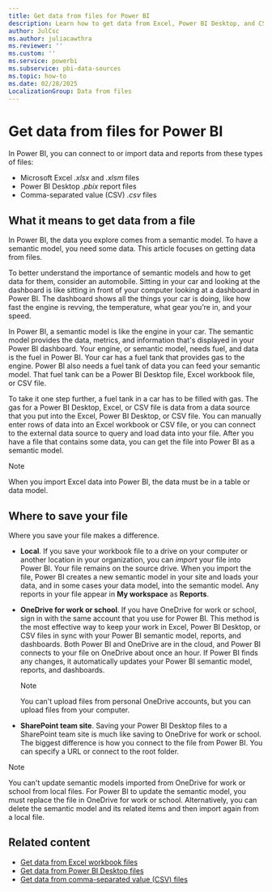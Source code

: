 ```yaml
---
title: Get data from files for Power BI
description: Learn how to get data from Excel, Power BI Desktop, and CSV files into Power BI.
author: JulCsc
ms.author: juliacawthra
ms.reviewer: ''
ms.custom: ''
ms.service: powerbi
ms.subservice: pbi-data-sources
ms.topic: how-to
ms.date: 02/28/2025
LocalizationGroup: Data from files
---
```


# Get data from files for Power BI

In Power BI, you can connect to or import data and reports from these types of files:

- Microsoft Excel *.xlsx* and *.xlsm* files
- Power BI Desktop *.pbix* report files
- Comma-separated value (CSV) *.csv* files

## What it means to get data from a file

In Power BI, the data you explore comes from a semantic model. To have a semantic model, you need some data. This article focuses on getting data from files.

To better understand the importance of semantic models and how to get data for them, consider an automobile. Sitting in your car and looking at the dashboard is like sitting in front of your computer looking at a dashboard in Power BI. The dashboard shows all the things your car is doing, like how fast the engine is revving, the temperature, what gear you’re in, and your speed.

In Power BI, a semantic model is like the engine in your car. The semantic model provides the data, metrics, and information that's displayed in your Power BI dashboard. Your engine, or semantic model, needs fuel, and data is the fuel in Power BI. Your car has a fuel tank that provides gas to the engine. Power BI also needs a fuel tank of data you can feed your semantic model. That fuel tank can be a Power BI Desktop file, Excel workbook file, or CSV file.

To take it one step further, a fuel tank in a car has to be filled with gas. The gas for a Power BI Desktop, Excel, or CSV file is data from a data source that you put into the Excel, Power BI Desktop, or CSV file. You can manually enter rows of data into an Excel workbook or CSV file, or you can connect to the external data source to query and load data into your file. After you have a file that contains some data, you can get the file into Power BI as a semantic model.

> [!NOTE]
> When you import Excel data into Power BI, the data must be in a table or data model.

## Where to save your file

Where you save your file makes a difference.

- **Local**. If you save your workbook file to a drive on your computer or another location in your organization, you can *import* your file into Power BI. Your file remains on the source drive. When you import the file, Power BI creates a new semantic model in your site and loads your data, and in some cases your data model, into the semantic model. Any reports in your file appear in **My workspace** as **Reports**.

- **OneDrive for work or school**. If you have OneDrive for work or school, sign in with the same account that you use for Power BI. This method is the most effective way to keep your work in Excel, Power BI Desktop, or CSV files in sync with your Power BI semantic model, reports, and dashboards. Both Power BI and OneDrive are in the cloud, and Power BI connects to your file on OneDrive about once an hour. If Power BI finds any changes, it automatically updates your Power BI semantic model, reports, and dashboards. 

  > [!NOTE]
  > You can't upload files from personal OneDrive accounts, but you can upload files from your computer.

- **SharePoint team site**. Saving your Power BI Desktop files to a SharePoint team site is much like saving to OneDrive for work or school. The biggest difference is how you connect to the file from Power BI. You can specify a URL or connect to the root folder.

> [!NOTE]
> You can't update semantic models imported from OneDrive for work or school from local files. For Power BI to update the semantic model, you must replace the file in OneDrive for work or school. Alternatively, you can delete the semantic model and its related items and then import again from a local file.

## Related content

- [Get data from Excel workbook files](service-excel-workbook-files.md)
- [Get data from Power BI Desktop files](service-desktop-files.md)
- [Get data from comma-separated value (CSV) files](service-comma-separated-value-files.md)
